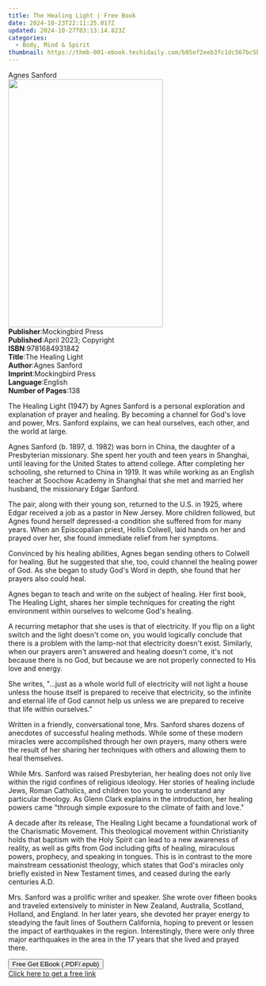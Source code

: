 ```yaml
---
title: The Healing Light | Free Book
date: 2024-10-23T22:11:25.017Z
updated: 2024-10-27T03:13:14.823Z
categories:
  - Body, Mind & Spirit
thumbnail: https://thmb-001-ebook.techidaily.com/b85ef2eeb3fc1dc567bc5b96e36e56d4452db8248e4f02a36a0b723de38a4560.jpg
---
```

<main id="book-container">
  <div class="flex flex-col">
    <div class="book-brief flex-1 py-6 px-4 sm:p-6 md:py-10 md:px-8">
      <!-- brief-->
      <div class="book-brief-main">Agnes Sanford</div>
    </div>
    <div
      class="book-meta-info flex-1 grid gap-4 col-start-1 col-end-3 row-start-1 sm:mb-6 sm:grid-cols-4 lg:gap-6 lg:col-start-2 lg:row-end-6 lg:row-span-6 lg:mb-0"
    >
      <div
        class="book-meta-info-left place-content-center mt-4 p-4 text-sm leading-6 col-start-2 col-span-2 dark:text-slate-400"
      >
        <img
          class="w-full h-500 object-cover rounded-lg sm:h-255 sm:col-span-2 lg:col-span-full"
          src="https://img-001-ebook.techidaily.com/66e892a6d44504e9ba3b855c416f057463b8826c18a0e4b07c227e3985bd7cbe.jpg"
          alt=""
          width="312"
          height="500"
        />
      </div>
      <div
        class="book-meta-info-right mt-2 col-start-1 row-start-2 col-span-3 self-center"
      >
        <!-- meta data  -->
        <div class="flex flex-col px-4 md:px-8">
          <div class="flex-1">
            <strong>Publisher</strong>:<span class="px-2"
              >Mockingbird Press</span
            >
          </div>
          <div class="flex-1">
            <strong>Published</strong>:<span class="px-2"
              >April 2023; Copyright</span
            >
          </div>
          <div class="flex-1">
            <strong>ISBN</strong>:<span class="px-2">9781684931842</span>
          </div>
          <div class="flex-1">
            <strong>Title</strong>:<span class="px-2">The Healing Light</span>
          </div>
          <div class="flex-1">
            <strong>Author</strong>:<span class="px-2">Agnes Sanford</span>
          </div>
          <div class="flex-1">
            <strong>Imprint</strong>:<span class="px-2">Mockingbird Press</span>
          </div>
          <div class="flex-1">
            <strong>Language</strong>:<span class="px-2">English</span>
          </div>
          <div class="flex-1">
            <strong>Number of Pages</strong>:<span class="px-2">138</span>
          </div>
        </div>
      </div>
    </div>
    <div class="book-description flex-1 py-6 px-4 sm:p-6 md:py-10 md:px-8">
      <div class="book-description-main">
        <div accordion-content="" id="description">
          <p>
            The Healing Light (1947) by Agnes Sanford is a personal exploration
            and explanation of prayer and healing. By becoming a channel for
            God's love and power, Mrs. Sanford explains, we can heal ourselves,
            each other, and the world at large.
          </p>
          <p>
            Agnes Sanford (b. 1897, d. 1982) was born in China, the daughter of
            a Presbyterian missionary. She spent her youth and teen years in
            Shanghai, until leaving for the United States to attend college.
            After completing her schooling, she returned to China in 1919. It
            was while working as an English teacher at Soochow Academy in
            Shanghai that she met and married her husband, the missionary Edgar
            Sanford.
          </p>
          <p>
            The pair, along with their young son, returned to the U.S. in 1925,
            where Edgar received a job as a pastor in New Jersey. More children
            followed, but Agnes found herself depressed-a condition she suffered
            from for many years. When an Episcopalian priest, Hollis Colwell,
            laid hands on her and prayed over her, she found immediate relief
            from her symptoms.
          </p>
          <p>
            Convinced by his healing abilities, Agnes began sending others to
            Colwell for healing. But he suggested that she, too, could channel
            the healing power of God. As she began to study God's Word in depth,
            she found that her prayers also could heal.
          </p>
          <p>
            Agnes began to teach and write on the subject of healing. Her first
            book, The Healing Light, shares her simple techniques for creating
            the right environment within ourselves to welcome God's healing.
          </p>
          <p>
            A recurring metaphor that she uses is that of electricity. If you
            flip on a light switch and the light doesn't come on, you would
            logically conclude that there is a problem with the lamp-not that
            electricity doesn't exist. Similarly, when our prayers aren't
            answered and healing doesn't come, it's not because there is no God,
            but because we are not properly connected to His love and energy.
          </p>
          <p>
            She writes, "...just as a whole world full of electricity will not
            light a house unless the house itself is prepared to receive that
            electricity, so the infinite and eternal life of God cannot help us
            unless we are prepared to receive that life within ourselves."
          </p>
          <p>
            Written in a friendly, conversational tone, Mrs. Sanford shares
            dozens of anecdotes of successful healing methods. While some of
            these modern miracles were accomplished through her own prayers,
            many others were the result of her sharing her techniques with
            others and allowing them to heal themselves.
          </p>
          <p>
            While Mrs. Sanford was raised Presbyterian, her healing does not
            only live within the rigid confines of religious ideology. Her
            stories of healing include Jews, Roman Catholics, and children too
            young to understand any particular theology. As Glenn Clark explains
            in the introduction, her healing powers came "through simple
            exposure to the climate of faith and love."
          </p>
          <p>
            A decade after its release, The Healing Light became a foundational
            work of the Charismatic Movement. This theological movement within
            Christianity holds that baptism with the Holy Spirit can lead to a
            new awareness of reality, as well as gifts from God including gifts
            of healing, miraculous powers, prophecy, and speaking in tongues.
            This is in contrast to the more mainstream cessationist theology,
            which states that God's miracles only briefly existed in New
            Testament times, and ceased during the early centuries A.D.
          </p>
          <p>
            Mrs. Sanford was a prolific writer and speaker. She wrote over
            fifteen books and traveled extensively to minister in New Zealand,
            Australia, Scotland, Holland, and England. In her later years, she
            devoted her prayer energy to steadying the fault lines of Southern
            California, hoping to prevent or lessen the impact of earthquakes in
            the region. Interestingly, there were only three major earthquakes
            in the area in the 17 years that she lived and prayed there.
          </p>
          <p></p>
        </div>
        <div class="accordion-fader"></div>
      </div>
    </div>
    <div class="book-excerpts flex-1 py-6 px-4 sm:p-6 md:py-10 md:px-8"></div>
    <div
      class="book-about-author flex-1 py-6 px-4 sm:p-6 md:py-10 md:px-8"
    ></div>
    <div class="book-free-get flex-1 py-6 px-4 sm:p-6 md:py-10 md:px-8">
      <button
        id="btn-free-get"
        class="bg-blue-500 hover:bg-blue-700 text-white font-bold py-2 px-4 rounded"
      >
        Free Get EBook (.PDF/.epub)
      </button>
      <div id="countdown-display" class="px-2 text-lg mt-2"></div>
      <a
        id="free-link"
        class="hidden bg-blue-500 hover:bg-blue-700 text-white font-bold py-2 px-4 rounded"
        href="https://www.ebooks.com/en-us/book/210845544/the-healing-light/agnes-sanford/"
        target="_blank"
        >Click here to get a free link</a
      >
    </div>
    <script>
      let countdownTime = 0;
      let countdownInterval = null;
      document
        .getElementById('btn-free-get')
        .addEventListener('click', startCountdown);
      function startCountdown() {
        countdownTime = new Date().getTime() + 60000 * 3;
        countdownInterval = setInterval(updateCountdown, 1000);
        document.getElementById('btn-free-get').disabled = true;
        document
          .getElementById('btn-free-get')
          .classList.add('bg-gray-500', 'cursor-not-allowed');
      }
      function updateCountdown() {
        let currentTime = new Date().getTime();
        let timeLeft = countdownTime - currentTime;
        let secondsLeft = Math.floor(timeLeft / 1000);
        document.getElementById('countdown-display').innerHTML =
          `Remaining time: ${secondsLeft} seconds.`;
        if (secondsLeft <= 0) {
          clearInterval(countdownInterval);
          document.getElementById('btn-free-get').classList.add('hidden');
          document.getElementById('free-link').classList.remove('hidden');
          document.getElementById('countdown-display').innerHTML = '';
        }
      }
    </script>
  </div>
</main>

<ins class="adsbygoogle"
      style="display:block"
      data-ad-client="ca-pub-7571918770474297"
      data-ad-slot="8358498916"
      data-ad-format="auto"
      data-full-width-responsive="true"></ins>
    